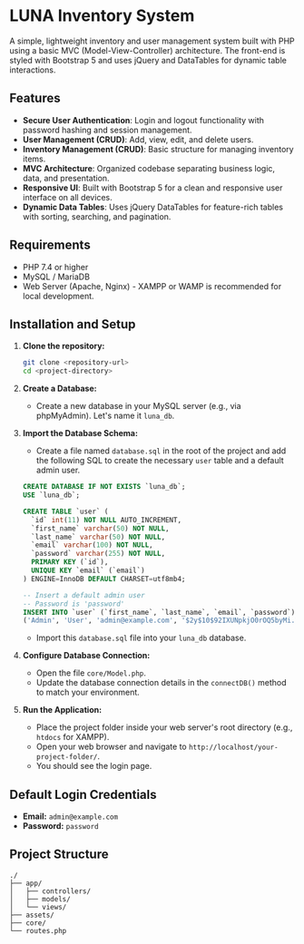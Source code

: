 # LUNA Inventory System

A simple, lightweight inventory and user management system built with PHP using a basic MVC (Model-View-Controller) architecture. The front-end is styled with Bootstrap 5 and uses jQuery and DataTables for dynamic table interactions.

## Features

-   **Secure User Authentication**: Login and logout functionality with password hashing and session management.
-   **User Management (CRUD)**: Add, view, edit, and delete users.
-   **Inventory Management (CRUD)**: Basic structure for managing inventory items.
-   **MVC Architecture**: Organized codebase separating business logic, data, and presentation.
-   **Responsive UI**: Built with Bootstrap 5 for a clean and responsive user interface on all devices.
-   **Dynamic Data Tables**: Uses jQuery DataTables for feature-rich tables with sorting, searching, and pagination.

## Requirements

-   PHP 7.4 or higher
-   MySQL / MariaDB
-   Web Server (Apache, Nginx) - XAMPP or WAMP is recommended for local development.

## Installation and Setup

1.  **Clone the repository:**
    ```bash
    git clone <repository-url>
    cd <project-directory>
    ```

2.  **Create a Database:**
    -   Create a new database in your MySQL server (e.g., via phpMyAdmin). Let's name it `luna_db`.

3.  **Import the Database Schema:**
    -   Create a file named `database.sql` in the root of the project and add the following SQL to create the necessary `user` table and a default admin user.

    ```sql
    CREATE DATABASE IF NOT EXISTS `luna_db`;
    USE `luna_db`;

    CREATE TABLE `user` (
      `id` int(11) NOT NULL AUTO_INCREMENT,
      `first_name` varchar(50) NOT NULL,
      `last_name` varchar(50) NOT NULL,
      `email` varchar(100) NOT NULL,
      `password` varchar(255) NOT NULL,
      PRIMARY KEY (`id`),
      UNIQUE KEY `email` (`email`)
    ) ENGINE=InnoDB DEFAULT CHARSET=utf8mb4;

    -- Insert a default admin user
    -- Password is 'password'
    INSERT INTO `user` (`first_name`, `last_name`, `email`, `password`) VALUES
    ('Admin', 'User', 'admin@example.com', '$2y$10$92IXUNpkjO0rOQ5byMi.Ye4oKoEa3Ro9llC/.og/at2.uheWG/igi');
    ```
    -   Import this `database.sql` file into your `luna_db` database.

4.  **Configure Database Connection:**
    -   Open the file `core/Model.php`.
    -   Update the database connection details in the `connectDB()` method to match your environment.

5.  **Run the Application:**
    -   Place the project folder inside your web server's root directory (e.g., `htdocs` for XAMPP).
    -   Open your web browser and navigate to `http://localhost/your-project-folder/`.
    -   You should see the login page.

## Default Login Credentials

-   **Email:** `admin@example.com`
-   **Password:** `password`

## Project Structure

```
./
├── app/
│   ├── controllers/
│   ├── models/
│   └── views/
├── assets/
├── core/
└── routes.php
```